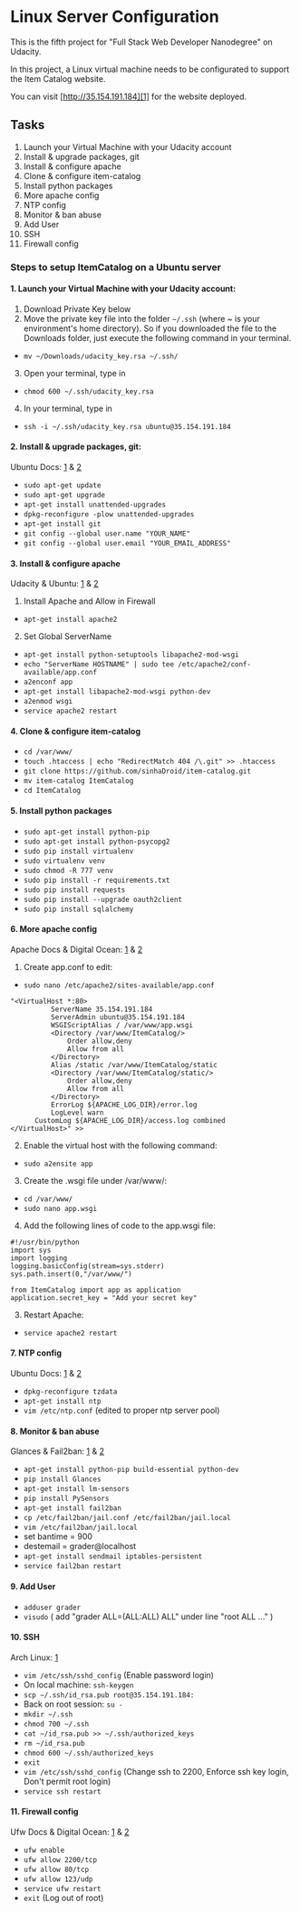 # Linux Server Configuration

This is the fifth project for "Full Stack Web Developer Nanodegree" on Udacity. 

In this project, a Linux virtual machine needs to be configurated to support the Item Catalog website.

You can visit [http://35.154.191.184][1] for the website deployed.

## Tasks
1. Launch your Virtual Machine with your Udacity account
2. Install & upgrade packages, git
3. Install & configure apache
4. Clone & configure item-catalog
5. Install python packages
6. More apache config
7. NTP config
8. Monitor & ban abuse
9. Add User
10. SSH
11. Firewall config

### Steps to setup ItemCatalog on a Ubuntu server
#### 1. Launch your Virtual Machine with your Udacity account:
1. Download Private Key below
2. Move the private key file into the folder `~/.ssh` (where ~ is your environment's home directory). So if you downloaded the file to the Downloads folder, just execute the following command in your terminal.
 -  `mv ~/Downloads/udacity_key.rsa ~/.ssh/`
 3. Open your terminal, type in
 -  `chmod 600 ~/.ssh/udacity_key.rsa`
 4. In your terminal, type in
 -  `ssh -i ~/.ssh/udacity_key.rsa ubuntu@35.154.191.184`

#### 2. Install & upgrade packages, git:
Ubuntu Docs: [1][3] & [2][4]
 - `sudo apt-get update`
 - `sudo apt-get upgrade`
 - `apt-get install unattended-upgrades`
 - `dpkg-reconfigure -plow unattended-upgrades`
 - `apt-get install git`
 - `git config --global user.name "YOUR_NAME"`
 - `git config --global user.email "YOUR_EMAIL_ADDRESS"`

#### 3. Install & configure apache
Udacity & Ubuntu: [1][5] & [2][6]
 1. Install Apache and Allow in Firewall
 - `apt-get install apache2`
 2. Set Global ServerName
 - `apt-get install python-setuptools libapache2-mod-wsgi`
 - `echo "ServerName HOSTNAME" | sudo tee /etc/apache2/conf-available/app.conf`
 - `a2enconf app`
 - `apt-get install libapache2-mod-wsgi python-dev`
 - `a2enmod wsgi`
 - `service apache2 restart`

#### 4. Clone & configure item-catalog
 - `cd /var/www/`
 - `touch .htaccess | echo "RedirectMatch 404 /\.git" >> .htaccess`
 - `git clone https://github.com/sinhaDroid/item-catalog.git`
 - `mv item-catalog ItemCatalog`
 - `cd ItemCatalog`
 
#### 5. Install python packages
 - `sudo apt-get install python-pip`
 - `sudo apt-get install python-psycopg2`
 - `sudo pip install virtualenv`
 - `sudo virtualenv venv` 
 - `sudo chmod -R 777 venv`
 - `sudo pip install -r requirements.txt`
 - `sudo pip install requests`
 - `sudo pip install --upgrade oauth2client`
 - `sudo pip install sqlalchemy`

#### 6. More apache config
Apache Docs & Digital Ocean: [1][7] & [2][8]
1. Create app.conf to edit: 
- `sudo nano /etc/apache2/sites-available/app.conf`
```
"<VirtualHost *:80>
	      ServerName 35.154.191.184
	      ServerAdmin ubuntu@35.154.191.184
	      WSGIScriptAlias / /var/www/app.wsgi
	      <Directory /var/www/ItemCatalog/>
	          Order allow,deny
	          Allow from all
	      </Directory>
	      Alias /static /var/www/ItemCatalog/static
	      <Directory /var/www/ItemCatalog/static/>
	          Order allow,deny
	          Allow from all
	      </Directory>
	      ErrorLog ${APACHE_LOG_DIR}/error.log
	      LogLevel warn
      CustomLog ${APACHE_LOG_DIR}/access.log combined
</VirtualHost>" >> 
```
2. Enable the virtual host with the following command:
- `sudo a2ensite app`
3. Create the .wsgi file under /var/www/:
- `cd /var/www/`
- `sudo nano app.wsgi`
4. Add the following lines of code to the app.wsgi file:
 ```
 #!/usr/bin/python
 import sys
 import logging
 logging.basicConfig(stream=sys.stderr)
 sys.path.insert(0,"/var/www/")
 
 from ItemCatalog import app as application
 application.secret_key = "Add your secret key"
```
3. Restart Apache:
- `service apache2 restart`

#### 7. NTP config
Ubuntu Docs: [1][11] & [2][12]
 - `dpkg-reconfigure tzdata`
 - `apt-get install ntp`
 - `vim /etc/ntp.conf` (edited to proper ntp server pool)

#### 8. Monitor & ban abuse
Glances & Fail2ban: [1][13] & [2][14]
 - `apt-get install python-pip build-essential python-dev`
 - `pip install Glances`
 - `apt-get install lm-sensors`
 - `pip install PySensors`
 - `apt-get install fail2ban`
 - `cp /etc/fail2ban/jail.conf /etc/fail2ban/jail.local`
 - `vim /etc/fail2ban/jail.local`
  - set bantime  = 900
  - destemail = grader@localhost
 - `apt-get install sendmail iptables-persistent`
 - `service fail2ban restart`

#### 9. Add User
 -  `adduser grader`
 -  `visudo` ( add "grader ALL=(ALL:ALL) ALL" under line "root ALL ..." )
 
#### 10. SSH
Arch Linux: [1][15]
 - `vim /etc/ssh/sshd_config` (Enable password login)
 - On local machine: `ssh-keygen`
 - `scp ~/.ssh/id_rsa.pub root@35.154.191.184:`
 - Back on root session: `su - `
 - `mkdir ~/.ssh`
 - `chmod 700 ~/.ssh`
 - `cat ~/id_rsa.pub >> ~/.ssh/authorized_keys`
 - `rm ~/id_rsa.pub`
 - `chmod 600 ~/.ssh/authorized_keys`
 - `exit`
 - `vim /etc/ssh/sshd_config` (Change ssh to 2200, Enforce ssh key login, Don't permit root login)
 - `service ssh restart`

#### 11. Firewall config
Ufw Docs & Digital Ocean: [1][16] & [2][17]
 - `ufw enable`
 - `ufw allow 2200/tcp`
 - `ufw allow 80/tcp`
 - `ufw allow 123/udp`
 - `service ufw restart`
 - `exit` (Log out of root)


[1]: http://35.154.191.184/
[3]: https://wiki.ubuntu.com/Security/Upgrades
[4]: https://help.ubuntu.com/lts/serverguide/automatic-updates.html
[5]: http://blog.udacity.com/2015/03/step-by-step-guide-install-lamp-linux-apache-mysql-python-ubuntu.html
[6]: https://help.ubuntu.com/lts/serverguide/httpd.html
[7]: http://httpd.apache.org/docs/2.2/en/mod/core.html#virtualhost
[8]: https://www.digitalocean.com/community/tutorials/how-to-configure-the-apache-web-server-on-an-ubuntu-or-debian-vps
[9]: https://help.ubuntu.com/community/PostgreSQL
[10]: https://www.digitalocean.com/community/tutorials/how-to-install-and-use-postgresql-on-ubuntu-14-04
[11]: https://help.ubuntu.com/community/UbuntuTime
[12]: https://help.ubuntu.com/lts/serverguide/NTP.html
[13]: https://pypi.python.org/pypi/Glances
[14]: https://www.digitalocean.com/community/tutorials/how-to-install-and-use-fail2ban-on-ubuntu-14-04
[15]: https://wiki.archlinux.org/index.php/SSH_keys
[16]: https://help.ubuntu.com/community/UFW
[17]: https://www.digitalocean.com/community/tutorials/how-to-setup-a-firewall-with-ufw-on-an-ubuntu-and-debian-cloud-server
